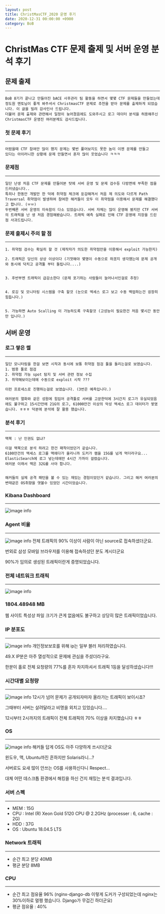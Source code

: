 ```yaml
---
layout: post
title: ChristMasCTF_2020 운영 후기 
date: 2020-12-31 00:00:00 +0900
category: BoB 
---
```


# ChristMas CTF 문제 출제 및 서버 운영 분석 후기


## 문제 출제
---
    BoB 8기가 끝나고 만들어진 bACE 사후관리 팀 활동을 하면서 몇몇 CTF 문제들을 만들었는데
    정도원 멘토님이 좋게 봐주셔서 ChristmasCTF 문제로 추천을 받아 문제를 출제하게 되었습니다. 이 글을 빌려 감사인사 드립니다.
    더불어 문제 출제와 관련해서 일정이 늦어졌음에도 도와주시고 로그 데이터 분석을 허용해주신 ChristmasCTF 운영진 여러분께도 감사드립니다.


### 첫 문제 후기
---
    어렸을때 CTF 참여만 많이 했지 문제는 몇번 풀어보지도 못한 놈이 이젠 문제를 만들고 
    있다는 아이러니한 상황에 문제 만들면서 혼자 많이 웃었습니다 ㅋㅋㅋ

### 문제점 
---
    일단 난생 처음 CTF 문제를 만들어본 탓에 서버 운영 및 문제 검수등 다방면에 부족한 점을 드러냈습니다.. 
    특히나 한동안 개발만 한 덕에 취약점 체크에 둔감해져서 처음 제 의도와 다르게 Path Traversal 취약점이 발생하여 참여한 해커들이 모두 이 취약점을 이용해서 문제를 해결했다고 합니다. (ㅠㅠ)
    두번째론 서버 운영의 미숙함이 다소 있었습니다. 서버 자체는 많이 운영해 봤지만 CTF 서버의 트래픽을 난 생 처음 경험해봤습니다. 트래픽 예측 실패로 인해 CTF 운영에 지장을 드린점 사과드립니다.


### 문제 출제시 주의 할 점 
---
    1. 취약점 검수는 확실히 할 것 (제작자가 의도한 취약점만을 이용해서 exploit 가능한지)
   
    2. 트래픽은 당신의 상상 이상이다 (기껏해야 몇명이 수동으로 하겠지 생각했는데 문제 공개와 동시에 닥치고 공격툴 부터 돌립니다....)


    3. 후반부엔 트래픽이 급감소한다 (문제 포기하는 사람들이 늘어나서인걸로 추정)


    4. 로깅 및 모니터링 시스템을 구축 할것 (눈으로 엑세스 로그 보고 수동 백업하는건 굉장히 힘듭니다.)


    5. 가능하면 Auto Scalling 이 가능하도록 구축할것 (고성능이 필요한건 처음 몇시간 동안만 입니다.)


## 서버 운영

### 로그 쌓은 썰 
---
    일단 모니터링을 한걸 보면 시작과 동시에 보통 취약점 점검 툴을 돌리는걸로 보였습니다.
    1. 범용 툴로 점검
    2. 취약점 가능 spot 탐지 및 서버 관련 정보 수집
    3. 취약해보이는데에 수동으로 exploit 시작 ??? 

    이런 프로세스로 진행하는걸로 보였습니다. (3번은 예측입니다.)

    여러분의 열화와 같은 성원에 힘입어 공격툴로 서버를 고문한덕에 3시간치 로그가 유실되었음에도 불구하고 15시간만에 21G의 로그, 61000만건 이상의 악성 엑세스 로그 데이터가 쌓였습니다. ㅎㅎㅎ 덕분에 분석에 잘 활용 했습니다.


### 분석 후기 
---

    맥북 : 난 인권도 없냐?

    이걸 맥북으로 분석 하려고 한건 패착이었던거 같습니다. 
    6100만건의 엑세스 로그를 맥에다가 올리니까 도커가 램을 15G를 넘게 먹더라구요... 
    ElasticSearch에 로그 넣는데에만 4시간 가까이 걸렸습니다.
    여러분 이래서 맥은 32G를 사야 합니다.


    해커들의 실제 공격 패턴을 볼 수 있는 재밌는 경험이었던거 같습니다. 그리고 해커 여러분의
    변태같은 OS취향을 엿볼수 있었던 시간이었습니다.
    

### Kibana Dashboard
---
![image info](/assets/img/dashboard.png)



### Agent 비율 
---
![image info](/assets/img/agent.png)
전체 트래픽의 90% 이상이 사람이 아닌 source로 접속하셨더군요.

번외로 삼성 모바일 브라우저를 이용해 접속하셨던 분도 계시더군요

90%가 임의로 생성된 트래픽이란게 증명되었습니다.


### 전체 네트워크 트래픽
---
![image info](/assets/img/traffic.png)

 ### 1804.48948 MB
웹 사이트 특성상 파일 크기가 큰게 없음에도 불구하고 상당히 많은 트래픽이었습니다.


### IP 분포도
---
![image info](/assets/img/ip.png)
개인정보보호를 위해 ip는 일부 블러 처리하였습니다. 

49.X IP분은 아주 열성적으로 문제에 관심을 주셨더라구요.

한분이 홀로 전체 요청량의 77%를 혼자 차지하셔서 트래픽 1등을 달성하셨습니다!!!



### 시간대별 요청량
---
![image info](/assets/img/date.png)
12시가 넘어 문제가 공개되자마자 올라가는 트래픽이 보이시죠?

그때부터 서버는 살려달라고 비명을 외치고 있었습니다....

12시부터 2시까지의 트래픽이 전체 트래픽의 70% 이상을 차지했습니다 ㅎㅎ


### OS
---
![image info](/assets/img/os.png)
해커들 답게 OS도 아주 다양하게 쓰시더군요 

윈도우, 맥, Ubuntu까진 흔하지만 Solaris라니...?  

서버로도 요새 많이 안쓰는 OS를 사용하신다니 Respect...

대체 어떤 데스크톱 환경에서 해킹을 하신 건지 재밌는 분석 결과입니다.

### 서버 스펙 
---
* MEM : 15G
* CPU : Intel (R) Xeon Gold 5120 CPU @ 2.2GHz (processer : 6, cache : 2G)
* HDD : 37G
* OS : Ubuntu 18.04.5 LTS


### Network 트래픽 
---
* 순간 최고 분당 40MB
* 평균 분당 8MB

### CPU
---
* 순간 최고 점유율 96% (nginx-django-db 이렇게 도커가 구성되었는데 nginx는 30%이하로 멀쩡 했습니다. Django가 무겁긴 하더군요)
* 평균 점유율 : 40%
